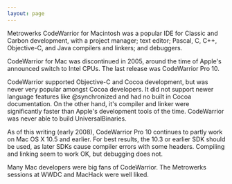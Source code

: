 ```yaml
---
layout: page
---
```


Metrowerks CodeWarrior for Macintosh was a popular IDE for Classic and Carbon development, with a project manager; text editor; Pascal, C, C++, Objective-C, and Java compilers and linkers; and debuggers.

CodeWarrior for Mac was discontinued in 2005, around the time of Apple's announced switch to Intel CPUs. The last release was CodeWarrior Pro 10.

CodeWarrior supported Objective-C and Cocoa development, but was never very popular amongst Cocoa developers.  It did not support newer language features like @synchronized and had no built in Cocoa documentation.  On the other hand, it's compiler and linker were significantly faster than Apple's development tools of the time.  CodeWarrior was never able to build UniversalBinaries.

As of this writing (early 2008), CodeWarrior Pro 10 continues to partly work on Mac OS X 10.5 and earlier.  For best results, the 10.3 or earlier SDK should be used, as later SDKs cause compiler errors with some headers.  Compiling and linking seem to work OK, but debugging does not.

Many Mac developers were big fans of CodeWarrior.  The Metrowerks sessions at WWDC and MacHack were well liked.
